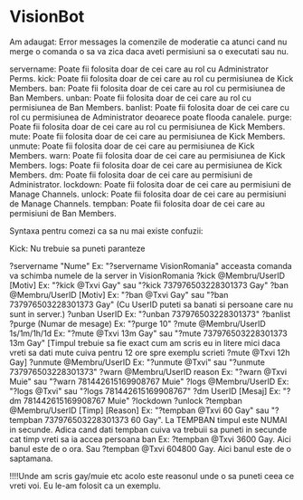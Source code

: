 # VisionBot

Am adaugat:
Error messages la comenzile de moderatie ca atunci cand nu merge o comanda o sa va zica daca aveti permisiuni sa o executati sau nu.


servername: Poate fii folosita doar de cei care au rol cu Administrator Perms.
kick: Poate fii folosita doar de cei care au rol cu permisiunea de Kick Members.
ban: Poate fii folosita doar de cei care au rol cu permisiunea de Ban Members.
unban: Poate fii folosita doar de cei care au rol cu permisiunea de Ban Members.
banlist: Poate fii folosita doar de cei care cu rol cu permisiunea de Administrator deoarece poate flooda canalele.
purge: Poate fii folosita doar de cei care au rol cu permisiunea de Kick Members.
mute: Poate fii folosita doar de cei care au permisiunea de Kick Members.
unmute: Poate fii folosita doar de cei care au permisiunea de Kick Members.
warn: Poate fii folosita doar de cei care au permisiunea de Kick Members.
logs: Poate fii folosita doar de cei care au permisiunea de Kick Members.
dm: Poate fii folosita doar de cei care au permisiuni de Administrator.
lockdown: Poate fii folosita doar de cei care au permisiuni de Manage Channels.
unlock: Poate fii folosita doar de cei care au permisiuni de Manage Channels.
tempban: Poate fii folosita doar de cei care au permisiuni de Ban Members.

Syntaxa pentru comezi ca sa nu mai existe confuzii:


Kick:
Nu trebuie sa puneti paranteze

?servername "Nume" Ex: "?servername VisionRomania" acceasta comanda va schimba numele de la server in VisionRomania
?kick @Membru/UserID [Motiv] Ex: "?kick @Txvi Gay" sau "?kick 737976503228301373 Gay"
?ban @Membru/UserID [Motiv] Ex: "?ban @Txvi Gay" sau "?ban 737976503228301373 Gay" (Cu UserID puteti sa banati si persoane care nu sunt in server.)
?unban UserID Ex: "?unban 737976503228301373"
?banlist
?purge (Numar de mesage) Ex: "?purge 10"
?mute @Membru/UserID 1s/1m/1h/1d Ex: "?mute @Txvi 13m Gay" sau "?mute 737976503228301373 13m Gay" [Timpul trebuie sa fie exact cum am scris eu in litere mici daca vreti sa dati mute cuiva pentru 12 ore spre exemplu scrieti ?mute @Txvi 12h Gay]
?unmute @Membru/UserID Ex: "?unmute @Txvi" sau "?unmute 737976503228301373"
?warn @Membru/UserID reason Ex: "?warn @Txvi Muie" sau "?warn 781442615169908767 Muie"
?logs @Membru/UserID Ex: "?logs @Txvi" sau "?logs 781442615169908767"
?dm UserID [Mesaj] Ex: "?dm 781442615169908767 Muie"
?lockdown
?unlock
?tempban @Membru/UserID [Timp] [Reason] Ex: "?tempban @Txvi 60 Gay" sau "?tempban 737976503228301373 60 Gay". La TEMPBAN timpul este NUMAI in secunde. Adica cand dati tempban cuiva va trebuii sa puneti in secunde cat timp vreti sa ia accea persoana ban Ex: ?tempban @Txvi 3600 Gay. Aici banul este de o ora. Sau ?tempban @Txvi 604800 Gay. Aici banul este de o saptamana. 

!!!!Unde am scris gay/muie etc acolo este reasonul unde o sa puneti ceea ce vreti voi. Eu le-am folosit ca un exemplu.
